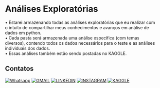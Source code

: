 # Análises Exploratórias

• Estarei armazenando todas as análises exploratórias que eu realizar com o intuito de compartilhar meus conhecimentos e avanços em análise de dados em python. <br />
• Cada pasta será armazenada uma análise específica (com temas diversos), contendo todos os dados necessários para o teste e as análises individuais dos dados. <br />
• Essas análises também estão sendo postadas no KAGGLE. 


## Contatos
[![Whatsapp](https://img.shields.io/badge/WhatsApp-25D366?style=for-the-badge&logo=whatsapp&logoColor=white)](https://wa.me/5521992575487)
[![GMAIL](https://img.shields.io/badge/Gmail-D14836?style=for-the-badge&logo=gmail&logoColor=white)](mailto:isabellasmou@gmail.com)
[![LINKEDIN](https://img.shields.io/badge/LinkedIn-0077B5?style=for-the-badge&logo=linkedin&logoColor=white)](https://www.linkedin.com/in/isabellasmou/)
[![INSTAGRAM](https://img.shields.io/badge/Instagram-E4405F?style=for-the-badge&logo=instagram&logoColor=white)](https://www.instagram.com/isabellasmou/)
[![KAGGLE](https://img.shields.io/badge/Kaggle-035a7d?style=for-the-badge&logo=kaggle&logoColor=white)](https://www.kaggle.com/isabellamoura)
